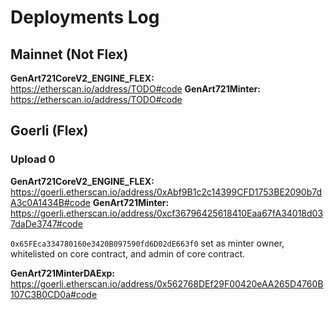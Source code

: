 # Deployments Log

## Mainnet (Not Flex)

**GenArt721CoreV2_ENGINE_FLEX:** https://etherscan.io/address/TODO#code
**GenArt721Minter:** https://etherscan.io/address/TODO#code

## Goerli (Flex)

### Upload 0

**GenArt721CoreV2_ENGINE_FLEX:** https://goerli.etherscan.io/address/0xAbf9B1c2c14399CFD1753BE2090b7dA3c0A1434B#code
**GenArt721Minter:** https://goerli.etherscan.io/address/0xcf36796425618410Eaa67fA34018d037daDe3747#code

`0x65FEca334780160e3420B097590fd6D02dE663f0` set as minter owner, whitelisted on core contract, and admin of core contract.

**GenArt721MinterDAExp:** https://goerli.etherscan.io/address/0x562768DEf29F00420eAA265D4760B107C3B0CD0a#code
